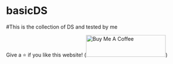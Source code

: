 # basicDS

#This is the collection of DS and tested by me

Give a ⭐ if you like this website!
(<a href="https://www.buymeacoffee.com/junds" target="_blank"><img src="https://cdn.buymeacoffee.com/buttons/v2/default-violet.png" alt="Buy Me A Coffee" height= "60px" width= "217px" ></a>)
